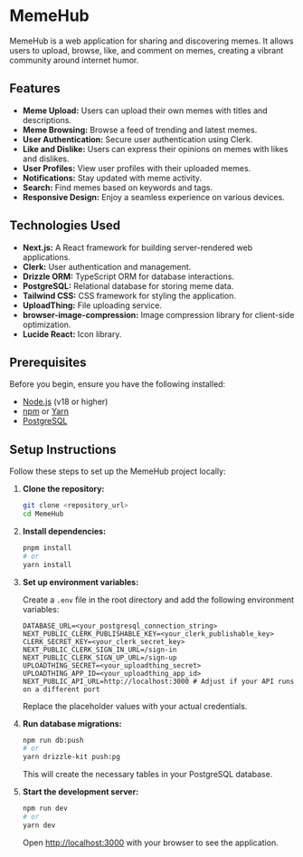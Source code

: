# MemeHub

MemeHub is a web application for sharing and discovering memes. It allows users to upload, browse, like, and comment on memes, creating a vibrant community around internet humor.

## Features

- **Meme Upload:** Users can upload their own memes with titles and descriptions.
- **Meme Browsing:** Browse a feed of trending and latest memes.
- **User Authentication:** Secure user authentication using Clerk.
- **Like and Dislike:** Users can express their opinions on memes with likes and dislikes.
- **User Profiles:** View user profiles with their uploaded memes.
- **Notifications:** Stay updated with meme activity.
- **Search:** Find memes based on keywords and tags.
- **Responsive Design:** Enjoy a seamless experience on various devices.

## Technologies Used

- **Next.js:** A React framework for building server-rendered web applications.
- **Clerk:** User authentication and management.
- **Drizzle ORM:** TypeScript ORM for database interactions.
- **PostgreSQL:** Relational database for storing meme data.
- **Tailwind CSS:** CSS framework for styling the application.
- **UploadThing:** File uploading service.
- **browser-image-compression:** Image compression library for client-side optimization.
- **Lucide React:** Icon library.

## Prerequisites

Before you begin, ensure you have the following installed:

- [Node.js](https://nodejs.org/) (v18 or higher)
- [npm](https://www.npmjs.com/) or [Yarn](https://yarnpkg.com/)
- [PostgreSQL](https://www.postgresql.org/)

## Setup Instructions

Follow these steps to set up the MemeHub project locally:

1.  **Clone the repository:**

    ```bash
    git clone <repository_url>
    cd MemeHub
    ```

2.  **Install dependencies:**

    ```bash
    pnpm install
    # or
    yarn install
    ```

3.  **Set up environment variables:**

    Create a `.env` file in the root directory and add the following environment variables:

    ```
    DATABASE_URL=<your_postgresql_connection_string>
    NEXT_PUBLIC_CLERK_PUBLISHABLE_KEY=<your_clerk_publishable_key>
    CLERK_SECRET_KEY=<your_clerk_secret_key>
    NEXT_PUBLIC_CLERK_SIGN_IN_URL=/sign-in
    NEXT_PUBLIC_CLERK_SIGN_UP_URL=/sign-up
    UPLOADTHING_SECRET=<your_uploadthing_secret>
    UPLOADTHING_APP_ID=<your_uploadthing_app_id>
    NEXT_PUBLIC_API_URL=http://localhost:3000 # Adjust if your API runs on a different port
    ```

    Replace the placeholder values with your actual credentials.

4.  **Run database migrations:**

    ```bash
    npm run db:push
    # or
    yarn drizzle-kit push:pg
    ```

    This will create the necessary tables in your PostgreSQL database.

5.  **Start the development server:**

    ```bash
    npm run dev
    # or
    yarn dev
    ```

    Open [http://localhost:3000](http://localhost:3000) with your browser to see the application.
